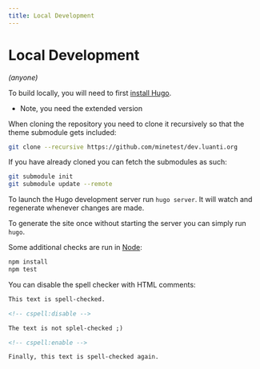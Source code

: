 ```yaml
---
title: Local Development
---
```


# Local Development

_(anyone)_

To build locally, you will need to first [install Hugo](https://gohugo.io/installation/).
* Note, you need the extended version

When cloning the repository you need to clone it recursively so that the theme submodule gets included:

```bash
git clone --recursive https://github.com/minetest/dev.luanti.org
```

If you have already cloned you can fetch the submodules as such:

```bash
git submodule init
git submodule update --remote
```

To launch the Hugo development server run `hugo server`. It will watch and regenerate whenever changes are made.

To generate the site once without starting the server you can simply run `hugo`.

Some additional checks are run in [Node](npmjs.org):

```bash
npm install
npm test
```

You can disable the spell checker with HTML comments:

```md
This text is spell-checked.

<!-- cspell:disable -->

The text is not splel-checked ;)

<!-- cspell:enable -->

Finally, this text is spell-checked again.
```